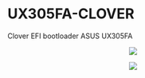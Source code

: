 # UX305FA-CLOVER
Clover EFI bootloader ASUS UX305FA
<p align="center">
  <img src="https://raw.githubusercontent.com/lehoa1806/UX305FA-CLOVER/master/images/overview-14.6.png">
</p>
<p align="center">
  <img src="https://raw.githubusercontent.com/lehoa1806/UX305FA-CLOVER/master/images/geekbench.5.0.2-14.6.png">
</p>
